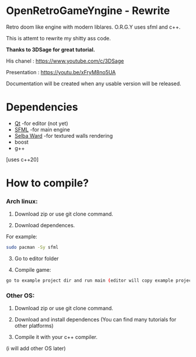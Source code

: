 # OpenRetroGameYngine - Rewrite

Retro doom like engine with modern liblares. O.R.G.Y uses sfml and c++.

This is attemt to rewrite my shitty ass code.

**Thanks to 3DSage for great tutorial.**

His chanel : https://www.youtube.com/c/3DSage

Presentation : https://youtu.be/xFryM8no5UA

Documentation will be created when any usable version will be released.

# Dependencies
* [Qt](https://www.qt.io/download-open-source)  -for editor (not yet)
* [SFML](https://www.sfml-dev.org/) -for main engine
* [Selba Ward](https://github.com/Hapaxia/SelbaWard) -for textured walls rendering
* boost
* g++

[uses c++20]

# How to compile?

### **Arch linux:**

1. Download zip or use git clone command.

2. Download dependences.

For example:
```sh
sudo pacman -Sy sfml
```
3. Go to editor folder

4. Compile game:
```sh
go to example project dir and run main (editor will copy example project for now do it your self)

```

### **Other OS:**

1. Download zip or use git clone command.

2. Download and install dependences (You can find many tutorials for other platforms)

3. Compile it with your c++ compiler.

(i will add other OS later)








